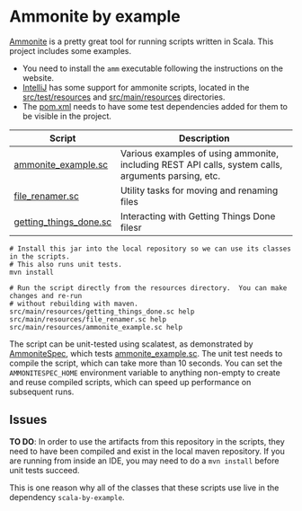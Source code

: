 Ammonite by example
==============================================================================

[Ammonite] is a pretty great tool for running scripts written in Scala.  This project includes some
examples.

* You need to install the `amm` executable following the instructions on the website.
* [IntelliJ](https://www.jetbrains.com/help/idea/work-with-scala-worksheet-and-ammonite.html) has
  some support for ammonite scripts, located in the [src/test/resources](src/test/resources) and
  [src/main/resources](src/main/resources) directories.
* The [pom.xml](pom.xml) needs to have some test dependencies added for them to be visible in the
  project.

| Script                   | Description                                                                                         |
|--------------------------|-----------------------------------------------------------------------------------------------------|
| [ammonite_example.sc]    | Various examples of using ammonite, including REST API calls, system calls, arguments parsing, etc. |
| [file_renamer.sc]        | Utility tasks for moving and renaming files                                                         |
| [getting_things_done.sc] | Interacting with Getting Things Done filesr                                                         |

```
# Install this jar into the local repository so we can use its classes in the scripts.
# This also runs unit tests.
mvn install

# Run the script directly from the resources directory.  You can make changes and re-run
# without rebuilding with maven.
src/main/resources/getting_things_done.sc help
src/main/resources/file_renamer.sc help
src/main/resources/ammonite_example.sc help
```

The script can be unit-tested using scalatest, as demonstrated by [AmmoniteSpec], which tests [ammonite_example.sc].
The unit test needs to compile the script, which can take more than 10 seconds. You can set the `AMMONITESPEC_HOME`
environment variable to anything non-empty to create and reuse compiled scripts, which can speed up performance on 
subsequent runs.

[Ammonite]: https://ammonite.io/
[AmmoniteSpec]: src/test/scala/com/skraba/byexample/scala/ammonite/AmmoniteSpec.scala
[ammonite_example.sc]: src/test/resources/ammonite_example.sc
[file_renamer.sc]: src/main/resources/file_renamer.sc
[getting_things_done.sc]: src/main/resources/getting_things_done.sc

Issues
------------------------------------------------------------------------------

**TO DO**: In order to use the artifacts from this repository in the scripts, they need to have been compiled and exist
in the local maven repository.  If you are running from inside an IDE, you may need to do a `mvn install` before
unit tests succeed.

This is one reason why all of the classes that these scripts use live in the dependency `scala-by-example`.
